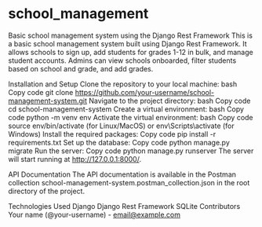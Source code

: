 # school_management
 Basic school management system using the Django Rest Framework
This is a basic school management system built using Django Rest Framework. It allows schools to sign up, add students for grades 1-12 in bulk, and manage student accounts. Admins can view schools onboarded, filter students based on school and grade, and add grades.

Installation and Setup
Clone the repository to your local machine:
bash
Copy code
git clone https://github.com/your-username/school-management-system.git
Navigate to the project directory:
bash
Copy code
cd school-management-system
Create a virtual environment:
bash
Copy code
python -m venv env
Activate the virtual environment:
bash
Copy code
source env/bin/activate (for Linux/MacOS) or env\Scripts\activate (for Windows)
Install the required packages:
Copy code
pip install -r requirements.txt
Set up the database:
Copy code
python manage.py migrate
Run the server:
Copy code
python manage.py runserver
The server will start running at http://127.0.0.1:8000/.

API Documentation
The API documentation is available in the Postman collection school-management-system.postman_collection.json in the root directory of the project.

Technologies Used
Django
Django Rest Framework
SQLite
Contributors
Your name (@your-username) - email@example.com
